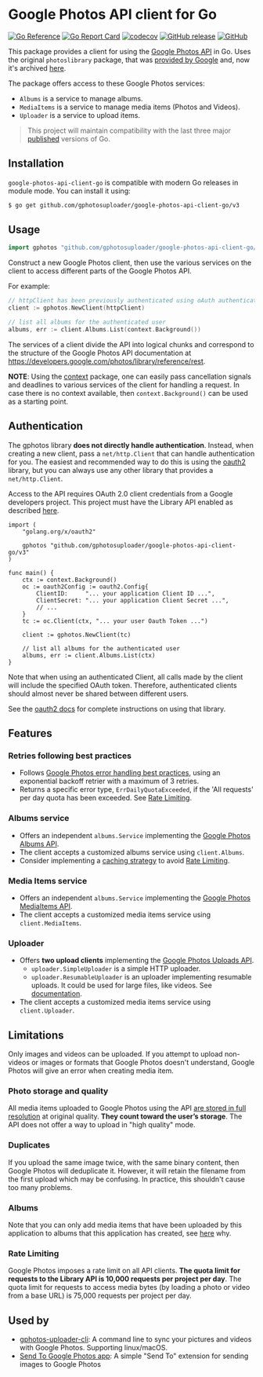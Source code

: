 # Google Photos API client for Go
[![Go Reference](https://pkg.go.dev/badge/github.com/gphotosuploader/google-photos-api-client-go/v3.svg)](https://pkg.go.dev/github.com/gphotosuploader/google-photos-api-client-go/v3)
[![Go Report Card](https://goreportcard.com/badge/github.com/gphotosuploader/google-photos-api-client-go)](https://goreportcard.com/report/github.com/gphotosuploader/google-photos-api-client-go)
[![codecov](https://codecov.io/gh/gphotosuploader/google-photos-api-client-go/branch/main/graph/badge.svg)](https://codecov.io/gh/gphotosuploader/google-photos-api-client-go)
[![GitHub release](https://img.shields.io/github/release/gphotosuploader/google-photos-api-client-go.svg)](https://github.com/gphotosuploader/google-photos-api-client-go/releases/latest)
[![GitHub](https://img.shields.io/github/license/gphotosuploader/google-photos-api-client-go.svg)](LICENSE)

[iDocumentation]: https://pkg.go.dev/github.com/gphotosuploader/google-photos-api-client-go/v2

This package provides a client for using the [Google Photos API](https://developers.google.com/photos) in Go. Uses the original `photoslibrary` package, that was [provided by Google](https://code-review.googlesource.com/c/google-api-go-client/+/39951) and, now it's archived [here](https://github.com/gphotosuploader/googlemirror).

The package offers access to these Google Photos services:
- `Albums` is a service to manage albums.
- `MediaItems` is a service to manage media items (Photos and Videos).
- `Uploader` is a service to upload items.

> This project will maintain compatibility with the last three major [published](https://golang.org/doc/devel/release.html) versions of Go.

## Installation

`google-photos-api-client-go` is compatible with modern Go releases in module mode. You can install it using:

```bash
$ go get github.com/gphotosuploader/google-photos-api-client-go/v3
```

## Usage

```go
import gphotos "github.com/gphotosuploader/google-photos-api-client-go/v3"
```

Construct a new Google Photos client, then use the various services on the client to access different parts of the Google Photos API. 

For example:

```go
// httpClient has been previously authenticated using oAuth authenticated
client := gphotos.NewClient(httpClient)

// list all albums for the authenticated user
albums, err := client.Albums.List(context.Background())
```

The services of a client divide the API into logical chunks and correspond to the structure of the Google Photos API documentation at https://developers.google.com/photos/library/reference/rest.

**NOTE**: Using the [context](https://godoc.org/context) package, one can easily pass cancellation signals and deadlines to various services of the client for handling a request. In case there is no context available, then `context.Background()` can be used as a starting point.

## Authentication
The gphotos library **does not directly handle authentication**. Instead, when creating a new client, pass a `net/http.Client` that can handle authentication for you. The easiest and recommended way to do this is using the [oauth2](https://github.com/golang/oauth2) library, but you can always use any other library that provides a `net/http.Client`.

Access to the API requires OAuth 2.0 client credentials from a Google developers project. This project must have the Library API enabled as described [here](https://developers.google.com/photos/library/guides/get-started).

```
import (
    "golang.org/x/oauth2"

    gphotos "github.com/gphotosuploader/google-photos-api-client-go/v3"
)

func main() {
    ctx := context.Background()
    oc := oauth2Config := oauth2.Config{
        ClientID:     "... your application Client ID ...",
        ClientSecret: "... your application Client Secret ...",
        // ...
    }
    tc := oc.Client(ctx, "... your user Oauth Token ...")
    
    client := gphotos.NewClient(tc)
    
    // list all albums for the authenticated user
    albums, err := client.Albums.List(ctx)
}
```

Note that when using an authenticated Client, all calls made by the client will include the specified OAuth token. Therefore, authenticated clients should almost never be shared between different users.

See the [oauth2 docs](https://godoc.org/golang.org/x/oauth2) for complete instructions on using that library.

## Features

### Retries following best practices

- Follows [Google Photos error handling best practices](https://developers.google.com/photos/library/guides/best-practices#error-handling), using an exponential backoff retrier with a maximum of 3 retries.
- Returns a specific error type, `ErrDailyQuotaExceeded`, if the 'All requests' per day quota has been exceeded. See [Rate Limiting](#rate-limiting).

### Albums service

- Offers an independent `albums.Service` implementing the [Google Photos Albums API](https://developers.google.com/photos/library/reference/rest#rest-resource:-v1.albums).
- The client accepts a customized albums service using `client.Albums`.
- Consider implementing a [caching strategy](https://developers.google.com/photos/library/guides/best-practices#caching) to avoid [Rate Limiting](#rate-limiting).

### Media Items service

- Offers an independent `albums.Service` implementing the [Google Photos MediaItems API](https://developers.google.com/photos/library/reference/rest#rest-resource:-v1.mediaitems).
- The client accepts a customized media items service using `client.MediaItems`.

### Uploader

- Offers **two upload clients** implementing the [Google Photos Uploads API](https://developers.google.com/photos/library/guides/upload-media).
    - `uploader.SimpleUploader` is a simple HTTP uploader.
    - `uploader.ResumableUploader` is an uploader implementing resumable uploads. It could be used for large files, like videos. See [documentation](https://developers.google.com/photos/library/guides/resumable-uploads).
- The client accepts a customized media items service using `client.Uploader`.

## Limitations
Only images and videos can be uploaded. If you attempt to upload non-videos or images or formats that Google Photos doesn't understand, Google Photos will give an error when creating media item.

### Photo storage and quality
All media items uploaded to Google Photos using the API [are stored in full resolution](https://support.google.com/photos/answer/6220791) at original quality. **They count toward the user’s storage**. The API does not offer a way to upload in "high quality" mode.

### Duplicates
If you upload the same image twice, with the same binary content, then Google Photos will deduplicate it. However, it will retain the filename from the first upload which may be confusing. In practice, this shouldn't cause too many problems.

### Albums
Note that you can only add media items that have been uploaded by this application to albums that this application has created, see [here](https://developers.google.com/photos/library/guides/manage-albums#adding-items-to-album) why.

### Rate Limiting
Google Photos imposes a rate limit on all API clients. **The quota limit for requests to the Library API is 10,000 requests per project per day**. The quota limit for requests to access media bytes (by loading a photo or video from a base URL) is 75,000 requests per project per day.

## Used by

* [gphotos-uploader-cli](https://github.com/gphotosuploader/gphotos-uploader-cli): A command line to sync your pictures and videos with Google Photos. Supporting linux/macOS.
* [Send To Google Photos app](https://github.com/arran4/send-to-google-photos): A simple "Send To" extension for sending images to Google Photos
